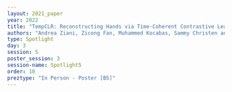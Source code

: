 ```yaml
---
layout: 2021_paper
year: 2022
title: "TempCLR: Reconstructing Hands via Time-Coherent Contrastive Learning"
authors: "Andrea Ziani, Zicong Fan, Muhammed Kocabas, Sammy Christen and Otmar Hilliges"
type: Spotlight
day: 3
session: 5
poster_session: 3
session-name: Spotlight5
order: 10
preztype: "In Person - Poster [B5]"
---
```

